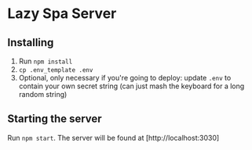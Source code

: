 # Lazy Spa Server

## Installing

1. Run `npm install`
2. `cp .env_template .env`
3. Optional, only necessary if you're going to deploy: update `.env` to contain your own secret string (can just mash the keyboard for a long random string)

## Starting the server

Run `npm start`. The server will be found at [http://localhost:3030]

